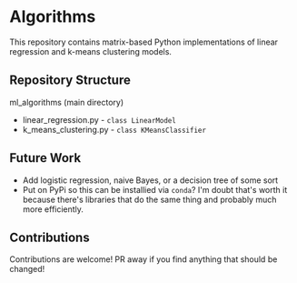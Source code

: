 # Algorithms

This repository contains matrix-based Python implementations of linear
regression and k-means clustering models. 

## Repository Structure

ml_algorithms (main directory)
- linear_regression.py - `class LinearModel`                
- k_means_clustering.py - `class KMeansClassifier`

## Future Work

* Add logistic regression, naive Bayes, or a decision tree of some sort
* Put on PyPi so this can be installied via `conda`? I'm doubt that's worth it because there's
libraries that do the same thing and probably much more efficiently.

## Contributions

Contributions are welcome! PR away if you find anything that should be changed!

